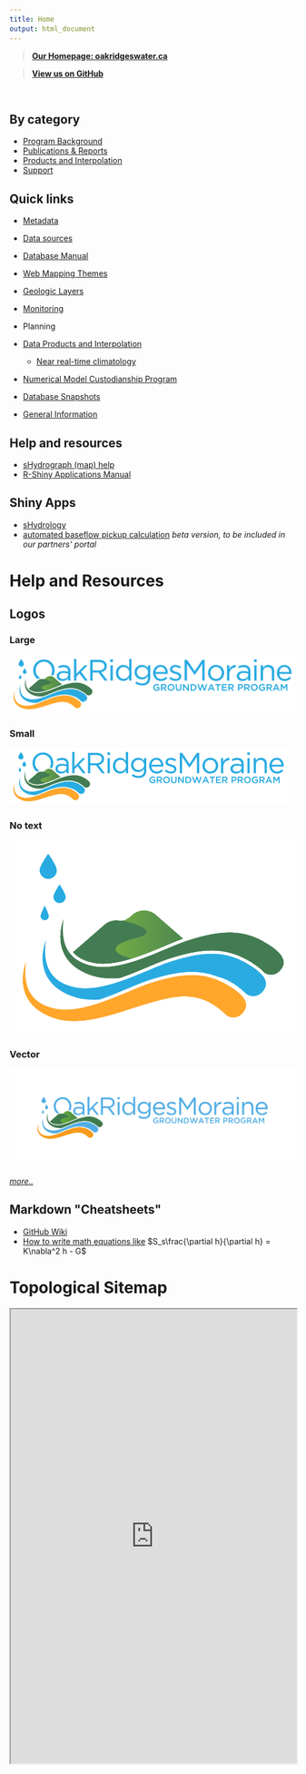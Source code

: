 ```yaml
---
title: Home
output: html_document
---
```


> [**Our Homepage: oakridgeswater.ca**](https://www.oakridgeswater.ca/)

> [**View us on GitHub**](https://github.com/OWRC)

<br>

## By category

- [Program Background](https://owrc.github.io/background.html)
- [Publications & Reports](https://owrc.github.io/publications.html)
- [Products and Interpolation ](https://owrc.github.io/products.html)
- [Support](https://owrc.github.io/support.html)


## Quick links

- [Metadata](https://owrc.github.io/metadata/content/toc.html)
- [Data sources](https://owrc.github.io/interpolants/sources/sources.html)
- [Database Manual](https://owrc.github.io/database-manual/Contents/TOC.html)
- [Web Mapping Themes](https://owrc.github.io/webmapping/)
- [Geologic Layers](https://owrc.github.io/GeoLayers/)
- [Monitoring](https://owrc.github.io/monitoring/)
- Planning
- [Data Products and Interpolation](https://owrc.github.io/interpolants/)
  - [Near real-time climatology](https://owrc.github.io/interpolants/interpolation/climate-sources.html)
- [Numerical Model Custodianship Program](https://owrc.github.io/snapshots/md/numerical-model-custodianship-program.html)
- [Database Snapshots](https://owrc.github.io/snapshots/)
- [General Information](https://owrc.github.io/info/)<!-- , also:  -->

  <!-- - [Evaporation](https://owrc.github.io/info/evaporation/)
  - [Geothermal modelling](https://owrc.github.io/info/geothermal/)
  - [Hydrograph separation](https://owrc.github.io/info/hydrographseparation/)
  - [hydrograph disaggregation](https://owrc.github.io/info/hydrographdisaggregation/)
  - [Streamflow recession coefficient](https://owrc.github.io/info/recessioncoefficient/)
  - [Multiphase flow through porous media](https://owrc.github.io/info/pmflow/)
  - [Shallow water overland flow](https://owrc.github.io/info/lia/)
  - [Solar Radiation Transmittance](https://owrc.github.io/info/solarradiation/) -->


## Help and resources

- [sHydrograph (map) help](https://owrc.github.io/HydrographExplorerHelp/)
- [R-Shiny Applications Manual](https://owrc.github.io/shinyapps-manual/)

## Shiny Apps

- [sHydrology](https://owrc.shinyapps.io/shydrologymap/)
- [automated baseflow pickup calculation](https://owrc.shinyapps.io/pickup/) *beta version, to be included in our partners' portal*

# Help and Resources

## Logos

### Large

![logolarge](https://raw.githubusercontent.com/OWRC/logos/main/ORMGP_logo.png)

### Small

![logosmall](https://raw.githubusercontent.com/OWRC/logos/main/ORMGP_logo_vsmall.png)

### No text

![logonotext](https://raw.githubusercontent.com/OWRC/logos/main/ORMGP_logo_no_text.png)

### Vector

![logovector](https://raw.githubusercontent.com/OWRC/logos/main/ORMGP_logo.svg)


[*more..*](https://github.com/OWRC/logos)




## Markdown "Cheatsheets"
- [GitHub Wiki](https://github.com/adam-p/markdown-here/wiki/Markdown-Cheatsheet)
- [How to write math equations like](http://tug.ctan.org/info/undergradmath/undergradmath.pdf) $S_s\frac{\partial h}{\partial h} = K\nabla^2 h - G$



# Topological Sitemap

<!-- built with: snapshots-private\sitemap -->
<iframe src="https://golang.oakridgeswater.ca/pages/sitemapD3.html" width="100%" height="800" scrolling="no" allowfullscreen></iframe>

